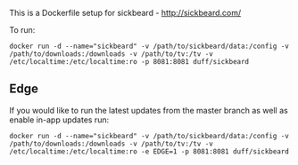 This is a Dockerfile setup for sickbeard - http://sickbeard.com/

To run:

```
docker run -d --name="sickbeard" -v /path/to/sickbeard/data:/config -v /path/to/downloads:/downloads -v /path/to/tv:/tv -v /etc/localtime:/etc/localtime:ro -p 8081:8081 duff/sickbeard
```

Edge
----
If you would like to run the latest updates from the master branch as well as enable in-app updates run:

```
docker run -d --name="sickbeard" -v /path/to/sickbeard/data:/config -v /path/to/downloads:/downloads -v /path/to/tv:/tv -v /etc/localtime:/etc/localtime:ro -e EDGE=1 -p 8081:8081 duff/sickbeard
```
